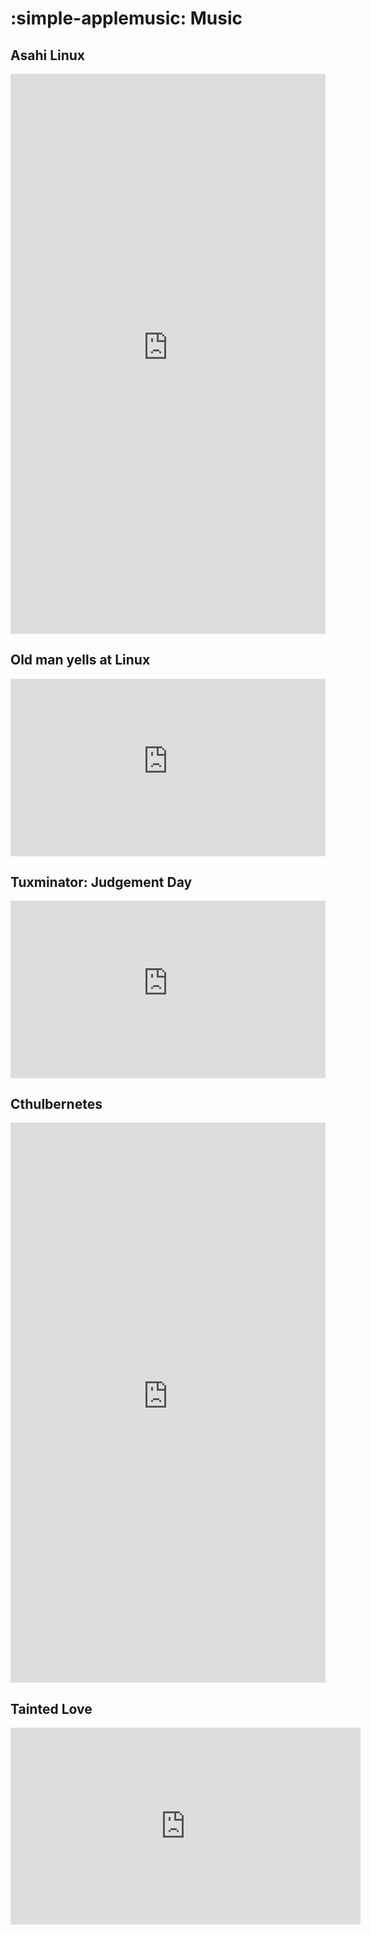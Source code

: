 # :simple-applemusic: Music


## Asahi Linux

<div style="position: relative; padding-top: 177.77777777777777%;">
  <iframe
    src="https://customer-b92xqclgcg8pl8e1.cloudflarestream.com/858eb88a618b787dad245a153d078c5d/iframe?preload=true&autoplay=true&poster=https%3A%2F%2Fcustomer-b92xqclgcg8pl8e1.cloudflarestream.com%2F858eb88a618b787dad245a153d078c5d%2Fthumbnails%2Fthumbnail.jpg%3Ftime%3D%26height%3D600"
    style="border: none; position: absolute; top: 0; left: 0; height: 100%; width: 100%;"
    allow="accelerometer; gyroscope; autoplay; encrypted-media; picture-in-picture;"
    allowfullscreen="true"
  ></iframe>
</div>

## Old man yells at Linux

<div style="position: relative; padding-top: 56.25%;">
  <iframe
    src="https://customer-b92xqclgcg8pl8e1.cloudflarestream.com/4bc1413beec877d466ecb47920e68d7a/iframe?poster=https%3A%2F%2Fcustomer-b92xqclgcg8pl8e1.cloudflarestream.com%2F4bc1413beec877d466ecb47920e68d7a%2Fthumbnails%2Fthumbnail.jpg%3Ftime%3D%26height%3D600&primaryColor=%23000000"
    loading="lazy"
    style="border: none; position: absolute; top: 0; left: 0; height: 100%; width: 100%;"
    allow="accelerometer; gyroscope; autoplay; encrypted-media; picture-in-picture;"
    allowfullscreen="true"
  ></iframe>
</div>

## Tuxminator: Judgement Day

<div style="position: relative; padding-top: 56.25%;">
  <iframe
    src="https://customer-b92xqclgcg8pl8e1.cloudflarestream.com/0bb44a01a5c85c710fbc5a1f171a53ce/iframe?poster=https%3A%2F%2Fcustomer-b92xqclgcg8pl8e1.cloudflarestream.com%2F0bb44a01a5c85c710fbc5a1f171a53ce%2Fthumbnails%2Fthumbnail.jpg%3Ftime%3D%26height%3D600&title=Tuxminator%3A++Judgement+Day&primaryColor=%23000000"
    loading="lazy"
    style="border: none; position: absolute; top: 0; left: 0; height: 100%; width: 100%;"
    allow="accelerometer; gyroscope; autoplay; encrypted-media; picture-in-picture;"
    allowfullscreen="true"
  ></iframe>
</div>

## Cthulbernetes

<div style="position: relative; padding-top: 177.77777777777777%;">
  <iframe
    src="https://customer-b92xqclgcg8pl8e1.cloudflarestream.com/4203e7c4118c5132b238c9da1228676b/iframe?preload=true&loop=true&autoplay=true&poster=https%3A%2F%2Fcustomer-b92xqclgcg8pl8e1.cloudflarestream.com%2F4203e7c4118c5132b238c9da1228676b%2Fthumbnails%2Fthumbnail.jpg%3Ftime%3D%26height%3D600&title=Cthulbernetes+by+Dan+Slinky&logo=https%3A%2F%2Frtfm.danslinky.co.uk%2Ffavicon.png&share-link=https%3A%2F%2Frtfm.danslinky.co.uk%2F&channel-link=https%3A%2F%2Fwww.danslinky.co.uk%2F"
    loading="lazy"
    style="border: none; position: absolute; top: 0; left: 0; height: 100%; width: 100%;"
    allow="accelerometer; gyroscope; autoplay; encrypted-media; picture-in-picture;"
    allowfullscreen="true"
  ></iframe>
</div>

## Tainted Love

<iframe width="560" height="315" src="https://www.youtube.com/embed/q84psZX6MbA?si=rF1WovF0xPyYnMED&amp;clip=UgkxCMuDym_6R31gQ2CZzfCrnCRQv6Dq3wad&amp;clipt=EJh1GMzmAg" title="YouTube video player" frameborder="0" allow="accelerometer; autoplay; clipboard-write; encrypted-media; gyroscope; picture-in-picture; web-share" allowfullscreen></iframe>

